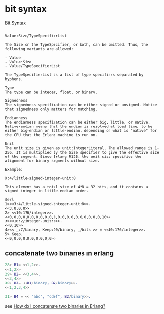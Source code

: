 # bit syntax
[Bit Syntax](http://erlang.org/doc/programming_examples/bit_syntax.html)

```

Value:Size/TypeSpecifierList

The Size or the TypeSpecifier, or both, can be omitted. Thus, the following variants are allowed:

- Value
- Value:Size
- Value/TypeSpecifierList

The TypeSpecifierList is a list of type specifiers separated by hyphens.

Type
The type can be integer, float, or binary.

Signedness
The signedness specification can be either signed or unsigned. Notice that signedness only matters for matching.

Endianness
The endianness specification can be either big, little, or native. Native-endian means that the endian is resolved at load time, to be either big-endian or little-endian, depending on what is "native" for the CPU that the Erlang machine is run on.

Unit
The unit size is given as unit:IntegerLiteral. The allowed range is 1-256. It is multiplied by the Size specifier to give the effective size of the segment. Since Erlang R12B, the unit size specifies the alignment for binary segments without size.

Example:

X:4/little-signed-integer-unit:8

This element has a total size of 4*8 = 32 bits, and it contains a signed integer in little-endian order.

$erl
1><<3:4/little-signed-integer-unit:8>>.
<<3,0,0,0>>
2> <<10:176/integer>>.
<<0,0,0,0,0,0,0,0,0,0,0,0,0,0,0,0,0,0,0,0,0,10>>
3><<10:2/integer-unit:8>>.
<<0,10>>
4><< _:7/binary, Keep:10/binary, _/bits >> = <<10:176/integer>>.
5> Keep.
<<0,0,0,0,0,0,0,0,0,0>>
```


## concatenate two binaries in erlang

``` erlang
28> B1= <<1,2>>.
<<1,2>>
29> B2= <<3,4>>.
<<3,4>>
30> B3= <<B1/binary, B2/binary>>.
<<1,2,3,4>>

31> B4 = << "abc", "cdef", B2/binary>>.
```
see [How do I concatenate two binaries in Erlang?](https://stackoverflow.com/questions/600642/how-do-i-concatenate-two-binaries-in-erlang)
